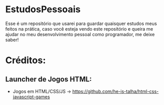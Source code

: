 # EstudosPessoais
Esse é um repositório que usarei para guardar quaisquer estudos meus feitos na prática, caso você esteja vendo este repositório e queira me ajudar no meu desenvolvimento pessoal como programador, me deixe saber!


# Créditos:
## Launcher de Jogos HTML:
- Jogos em HTML/CSS/JS -> https://github.com/he-is-talha/html-css-javascript-games
